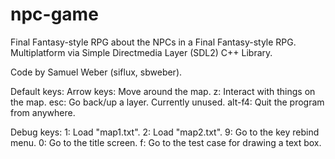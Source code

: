 # npc-game
Final Fantasy-style RPG about the NPCs in a Final Fantasy-style RPG. Multiplatform via Simple Directmedia Layer (SDL2) C++ Library.

Code by Samuel Weber (siflux, sbweber).

Default keys:
Arrow keys: Move around the map.
z: Interact with things on the map.
esc: Go back/up a layer. Currently unused.
alt-f4: Quit the program from anywhere.

Debug keys:
1: Load "map1.txt".
2: Load "map2.txt".
9: Go to the key rebind menu.
0: Go to the title screen.
f: Go to the test case for drawing a text box.
